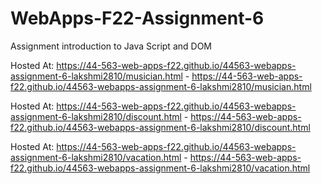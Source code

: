 # WebApps-F22-Assignment-6
Assignment introduction to Java Script and DOM

Hosted At: https://44-563-web-apps-f22.github.io/44563-webapps-assignment-6-lakshmi2810/musician.html - https://44-563-web-apps-f22.github.io/44563-webapps-assignment-6-lakshmi2810/musician.html

Hosted At: https://44-563-web-apps-f22.github.io/44563-webapps-assignment-6-lakshmi2810/discount.html - https://44-563-web-apps-f22.github.io/44563-webapps-assignment-6-lakshmi2810/discount.html

Hosted At: https://44-563-web-apps-f22.github.io/44563-webapps-assignment-6-lakshmi2810/vacation.html - https://44-563-web-apps-f22.github.io/44563-webapps-assignment-6-lakshmi2810/vacation.html


